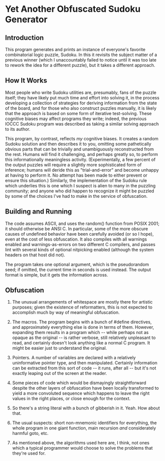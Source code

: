 Yet Another Obfuscated Sudoku Generator
=======================================

Introduction
------------

This program generates and prints an instance of everyone's favorite
combinatorial logic puzzle, Sudoku.  In this it revisits the subject
matter of a previous winner (which I unaccountably failed to notice
until it was too late to rework the idea for a different puzzle), but
it takes a different approach.

How It Works
------------

Most people who write Sudoku utilities are, presumably, fans of the
puzzle itself; they have likely put much time and effort into solving
it, in the process developing a collection of strategies for deriving
information from the state of the board, and for those who also
construct puzzles manually, it is likely that the approach is based on
some form of iterative test-solving.  These cognitive biases may
affect programs they write; indeed, the previous IOCCC Sudoku program
was described as taking a similar solving approach to its author.

This program, by contrast, reflects *my* cognitive biases.  It creates
a random Sudoku solution and then describes it to you, omitting some
pathetically obvious parts that can be trivially and unambiguously
reconstructed from the rest.  Humans will find it challenging, and
perhaps greatly so, to perform this informationally meaningless
activity.  (Experimentally, a few percent of the output puzzles will
require a slightly more sophisticated form of inference; humans will
deride this as "trial-and-error" and become unhappy at having to
perform it.  No attempt has been made to either prevent or ensure this
situation.)  Similarly, the implementation of the Sudoku rule which
underlies this is one which I suspect is alien to many in the puzzling
community; and anyone who did happen to recognize it might be puzzled
by some of the choices I've had to make in the service of obfuscation.

Building and Running
--------------------

The code assumes ASCII, and uses the random() function from POSIX
2001; it should otherwise be ANSI C.  In particular, some of the more
obscure causes of undefined behavior have been carefully avoided (or
so I hope), even at the cost of less obfuscation.  It also compiles
with all warnings enabled and warnings-as-errors on two different C
compilers, and passes lint with several kinds of optional nitpicking
enabled (although the system headers on that host did not).

The program takes one optional argument, which is the pseudorandom
seed; if omitted, the current time in seconds is used instead.  The
output format is simple, but it gets the information across.

Obfuscation
-----------

1. The unusual arrangements of whitespace are mostly there for
artistic purposes; given the existence of reformatters, this is not
expected to accomplish much by way of meaningful obfuscation.

2. The macros.  The program begins with a bunch of #define directives,
and approximately everything else is done in terms of them.  However,
expanding them results in a program which -- while perhaps not as
opaque as the original -- is rather verbose, still relatively
unpleasant to read, and certainly doesn't look anything like a normal
C program.  It might be easier just to understand the original.

3. Pointers.  A number of variables are declared with a relatively
uninformative pointer type, and then manipulated.  Certainly
information can be extracted from this sort of code -- it runs, after
all -- but it's not exactly leaping out of the screen at the reader.

4. Some pieces of code which would be dismayingly straightforward
despite the other layers of obfuscation have been locally transformed
to yield a more convoluted sequence which happens to leave the right
values in the right places, or close enough for the context.

5. So there's a string literal with a bunch of gibberish in it.  Yeah.
How about that.

6. The usual suspects: short non-mnemonic identifiers for everything,
the whole program in one giant function, main recursion *and*
considerately harmful goto, etc.

7. As mentioned above, the algorithms used here are, I think, not ones
which a typical programmer would choose to solve the problems that
they're used for.

